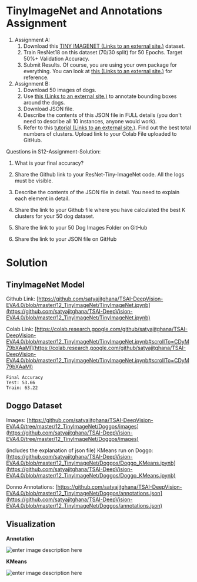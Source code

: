 ﻿# TinyImageNet and Annotations Assignment


1.  Assignment A:
    1.  Download this  [TINY IMAGENET (Links to an external site.)](http://cs231n.stanford.edu/tiny-imagenet-200.zip)  dataset.
    2.  Train ResNet18 on this dataset (70/30 split) for 50 Epochs. Target 50%+ Validation Accuracy.
    3.  Submit Results. Of course, you are using your own package for everything. You can look at  [this (Links to an external site.)](https://github.com/sonugiri1043/Train_ResNet_On_Tiny_ImageNet/blob/master/Train_ResNet_On_Tiny_ImageNet.ipynb)  for reference.
2.  Assignment B:
    1.  Download 50 images of dogs.
    2.  Use  [this (Links to an external site.)](http://www.robots.ox.ac.uk/~vgg/software/via/via_demo.html)  to annotate bounding boxes around the dogs.
    3.  Download JSON file.
    4.  Describe the contents of this JSON file in FULL details (you don't need to describe all 10 instances, anyone would work).
    5.  Refer to this  [tutorial (Links to an external site.)](https://towardsdatascience.com/machine-learning-algorithms-part-9-k-means-example-in-python-f2ad05ed5203). Find out the best total numbers of clusters. Upload link to your Colab File uploaded to GitHub.

Questions in S12-Assignment-Solution:

1.  What is your final accuracy?
2.  Share the Github link to your ResNet-Tiny-ImageNet code. All the logs must be visible.
    
3.  Describe the contents of the JSON file in detail. You need to explain each element in detail.
4.  Share the link to your Github file where you have calculated the best K clusters for your 50 dog dataset.
    
5.  Share the link to your 50 Dog Images Folder on GitHub
6.  Share the link to your JSON file on GitHub

# Solution

## TinyImageNet Model

Github Link: [https://github.com/satyajitghana/TSAI-DeepVision-EVA4.0/blob/master/12_TinyImageNet/TinyImageNet.ipynb](https://github.com/satyajitghana/TSAI-DeepVision-EVA4.0/blob/master/12_TinyImageNet/TinyImageNet.ipynb)

Colab Link: [https://colab.research.google.com/github/satyajitghana/TSAI-DeepVision-EVA4.0/blob/master/12_TinyImageNet/TinyImageNet.ipynb#scrollTo=CDyM79bXAaMl](https://colab.research.google.com/github/satyajitghana/TSAI-DeepVision-EVA4.0/blob/master/12_TinyImageNet/TinyImageNet.ipynb#scrollTo=CDyM79bXAaMl)
```
Final Accuracy
Test: 53.66
Train: 63.22
```

## Doggo Dataset

Images: [https://github.com/satyajitghana/TSAI-DeepVision-EVA4.0/tree/master/12_TinyImageNet/Doggos/images](https://github.com/satyajitghana/TSAI-DeepVision-EVA4.0/tree/master/12_TinyImageNet/Doggos/images)


(includes the explanation of json file)
KMeans run on Doggo: [https://github.com/satyajitghana/TSAI-DeepVision-EVA4.0/blob/master/12_TinyImageNet/Doggos/Doggo_KMeans.ipynb](https://github.com/satyajitghana/TSAI-DeepVision-EVA4.0/blob/master/12_TinyImageNet/Doggos/Doggo_KMeans.ipynb)

Donno Annotations: [https://github.com/satyajitghana/TSAI-DeepVision-EVA4.0/blob/master/12_TinyImageNet/Doggos/annotations.json](https://github.com/satyajitghana/TSAI-DeepVision-EVA4.0/blob/master/12_TinyImageNet/Doggos/annotations.json)

## Visualization

**Annotation**

![enter image description here](https://github.com/satyajitghana/TSAI-DeepVision-EVA4.0/blob/master/12_TinyImageNet/Doggos/annotated.png?raw=true)


**KMeans**

![enter image description here](https://github.com/satyajitghana/TSAI-DeepVision-EVA4.0/blob/master/12_TinyImageNet/Doggos/kmeans.png?raw=true)


